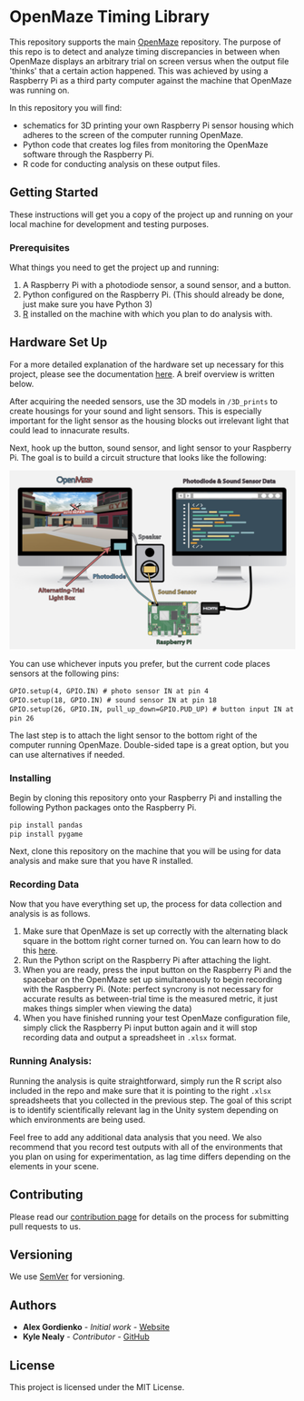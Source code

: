 # OpenMaze Timing Library

This repository supports the main [OpenMaze](https://github.com/DuncanLab/OpenMaze) repository. 
The purpose of this repo is to detect and analyze timing discrepancies in between when OpenMaze displays an arbitrary trial on screen versus when the output file 'thinks' that a certain action happened. This was achieved by using a Raspberry Pi as a third party computer against the machine that OpenMaze was running on. 

In this repository you will find: 
* schematics for 3D printing your own Raspberry Pi sensor housing which adheres to the screen of the computer running OpenMaze.
* Python code that creates log files from monitoring the OpenMaze software through the Raspberry Pi.
* R code for conducting analysis on these output files.

## Getting Started

These instructions will get you a copy of the project up and running on your local machine for development and testing purposes.

### Prerequisites

What things you need to get the project up and running: 

1. A Raspberry Pi with a photodiode sensor, a sound sensor, and a button. 
2. Python configured on the Raspberry Pi. (This should already be done, just make sure you have Python 3)
3. [R](https://www.r-project.org/) installed on the machine with which you plan to do analysis with. 

## Hardware Set Up

For a more detailed explanation of the hardware set up necessary for this project, please see the documentation [here](https://github.com/DuncanLab/OpenMaze-Timing/wiki/Raspberry-Pi-Set-Up). A breif overview is written below. 

After acquiring the needed sensors, use the 3D models in `/3D_prints` to create housings for your sound and light sensors. This is especially important for the light sensor as the housing blocks out irrelevant light that could lead to innacurate results.  

Next, hook up the button, sound sensor, and light sensor to your Raspberry Pi. The goal is to build a circuit structure that looks like the following: 

<img src="./3D_prints/goalCircuit.png">

You can use whichever inputs you prefer, but the current code places sensors at the following pins: 

```
GPIO.setup(4, GPIO.IN) # photo sensor IN at pin 4
GPIO.setup(18, GPIO.IN) # sound sensor IN at pin 18
GPIO.setup(26, GPIO.IN, pull_up_down=GPIO.PUD_UP) # button input IN at pin 26
```

The last step is to attach the light sensor to the bottom right of the computer running OpenMaze. Double-sided tape is a great option, but you can use alternatives if needed.


### Installing

Begin by cloning this repository onto your Raspberry Pi and installing the following Python packages onto the Raspberry Pi. 

```
pip install pandas
pip install pygame
```

Next, clone this repository on the machine that you will be using for data analysis and make sure that you have R installed.

### Recording Data

Now that you have everything set up, the process for data collection and analysis is as follows. 

1. Make sure that OpenMaze is set up correctly with the alternating black square in the bottom right corner turned on. You can learn how to do this [here](https://github.com/DuncanLab/OpenMaze-Timing/wiki/OpenMaze-Configuration).
2. Run the Python script on the Raspberry Pi after attaching the light.
3. When you are ready, press the input button on the Raspberry Pi and the spacebar on the OpenMaze set up simultaneously to begin recording with the Raspberry Pi. (Note: perfect syncrony is not necessary for accurate results as between-trial time is the measured metric, it just makes things simpler when viewing the data)
4. When you have finished running your test OpenMaze configuration file, simply click the Raspberry Pi input button again and it will stop recording data and output a spreadsheet in `.xlsx` format. 

### Running Analysis: 

Running the analysis is quite straightforward, simply run the R script also included in the repo and make sure that it is pointing to the right `.xlsx` spreadsheets that you collected in the previous step. The goal of this script is to identify scientifically relevant lag in the Unity system depending on which environments are being used. 

Feel free to add any additional data analysis that you need. We also recommend that you record test outputs with all of the environments that you plan on using for experimentation, as lag time differs depending on the elements in your scene. 

## Contributing

Please read our [contribution page](https://github.com/DuncanLab/OpenMaze-Timing/wiki/Contributing) for details on the process for submitting pull requests to us.

## Versioning

We use [SemVer](http://semver.org/) for versioning.

## Authors

* **Alex Gordienko** - *Initial work* - [Website](http://alexgordienko.com)
* **Kyle Nealy** - *Contributor* - [GitHub](https://github.com/kbnealy)

## License

This project is licensed under the MIT License.

